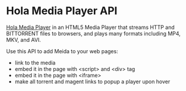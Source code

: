 # Hola Media Player API
[Hola Media Player](https://hola.org/player) in an HTML5 Media Player that streams
HTTP and BITTORRENT files to browsers, and plays many formats including MP4, MKV, and AVI.

Use this API to add Meida to your web pages:
* link to the media
* embed it in the page with &lt;script&gt; and &lt;div&gt; tag
* embed it in the page with &lt;iframe&gt;
* make all torrent and magent links to popup a player upon hover
